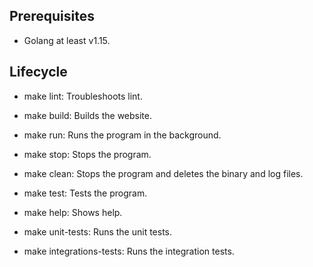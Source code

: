 ## Prerequisites

- Golang at least v1.15.

## Lifecycle

- make lint: Troubleshoots lint.

- make build: Builds the website.

- make run: Runs the program in the background.

- make stop: Stops the program.

- make clean: Stops the program and deletes the binary and log files.

- make test: Tests the program.

- make help: Shows help.

- make unit-tests: Runs the unit tests.

- make integrations-tests: Runs the integration tests.
